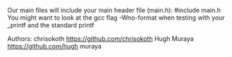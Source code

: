 Our main files will include your main header file (main.h): #include main.h
You might want to look at the gcc flag -Wno-format when testing with your _printf and the standard printf

Authors:
      		chrisokoth https://github.com/chrisokoth
		Hugh Muraya https://github.com/hugh muraya
        
